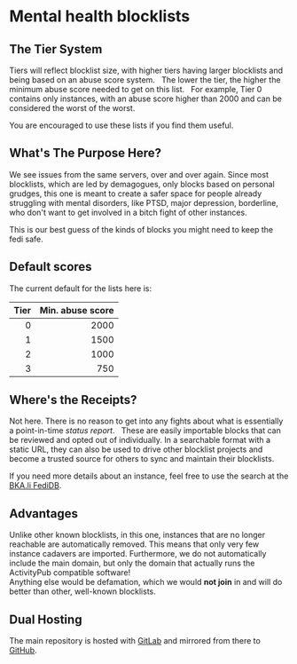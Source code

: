 # Mental health blocklists

## The Tier System

Tiers will reflect blocklist size, with higher tiers having larger blocklists and being based on an abuse score system.  
The lower the tier, the higher the minimum abuse score needed to get on this list.  
For example, Tier 0 contains only instances, with an abuse score higher than 2000 and can be considered the worst of
the worst.  

You are encouraged to use these lists if you find them useful.

## What's The Purpose Here?

We see issues from the same servers, over and over again. Since most blocklists, which are led by demagogues, only
blocks based on personal grudges, this one is meant to create a safer space for people already struggling with mental
disorders, like PTSD, major depression, borderline, who don't want to get involved in a bitch fight of other instances.

This is our best guess of the kinds of blocks you might need to keep the fedi safe.  

## Default scores

The current default for the lists here is:

| Tier | Min. abuse score |
|-----:|-----------------:|
|    0 |             2000 |
|    1 |             1500 |
|    2 |             1000 |
|    3 |              750 |

## Where's the Receipts?

Not here. There is no reason to get into any fights about what is essentially a point-in-time *status report*.  
These are easily importable blocks that can be reviewed and opted out of individually. In a searchable format with a
static URL, they can also be used to drive other blocklist projects and become a trusted source for others to sync and
maintain their blocklists.  

If you need more details about an instance, feel free to use the search at the [BKA.li FediDB](https://l.bka.li/fedidb).

## Advantages

Unlike other known blocklists, in this one, instances that are no longer reachable are automatically removed. This means
that only very few instance cadavers are imported. Furthermore, we do not automatically include the main domain, but
only the domain that actually runs the ActivityPub compatible software!  
Anything else would be defamation, which we would **not join** in and will do better than other, well-known blocklists.

## Dual Hosting

The main repository is hosted with [GitLab](https://git.bka.li/kromonos/fedi-health) and mirrored from there to 
[GitHub](https://github.com/kromonos/fedi-health).
